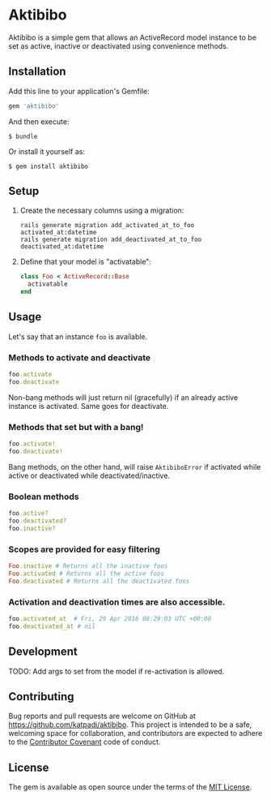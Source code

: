 # Aktibibo

Aktibibo is a simple gem that allows an ActiveRecord model instance to be set as active, inactive or deactivated using convenience methods.

## Installation

Add this line to your application's Gemfile:

```ruby
gem 'aktibibo'
```

And then execute:

    $ bundle

Or install it yourself as:

    $ gem install aktibibo

## Setup

1. Create the necessary columns using a migration:
    ```
    rails generate migration add_activated_at_to_foo activated_at:datetime
    rails generate migration add_deactivated_at_to_foo deactivated_at:datetime
    ```
2. Define that your model is "activatable":

    ```ruby
    class Foo < ActiveRecord::Base
      activatable
    end
    ```
## Usage

Let's say that an instance `foo` is available.
### Methods to activate and deactivate
```ruby
foo.activate
foo.deactivate
```
Non-bang methods will just return nil (gracefully) if an already active instance is activated. Same goes for deactivate.

### Methods that set but with a bang!
```ruby
foo.activate!
foo.deactivate!
```
Bang methods, on the other hand, will raise `AktibiboError` if activated while active or deactivated while deactivated/inactive.

### Boolean methods
```ruby
foo.active? 
foo.deactivated?
foo.inactive?
```

### Scopes are provided for easy filtering
```ruby
Foo.inactive # Returns all the inactive foos
Foo.activated # Returns all the active foos
Foo.deactivated # Returns all the deactivated foos
```

### Activation and deactivation times are also accessible.
```ruby
foo.activated_at  # Fri, 29 Apr 2016 08:29:03 UTC +00:00
foo.deactivated_at # nil
```
## Development
TODO: Add args to set from the model if re-activation is allowed.

## Contributing

Bug reports and pull requests are welcome on GitHub at https://github.com/katpadi/aktibibo. This project is intended to be a safe, welcoming space for collaboration, and contributors are expected to adhere to the [Contributor Covenant](http://contributor-covenant.org) code of conduct.


## License

The gem is available as open source under the terms of the [MIT License](http://opensource.org/licenses/MIT).

